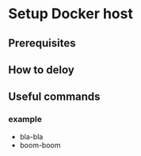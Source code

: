 # Setup Docker host

## Prerequisites

## How to deloy

## Useful commands
### example
   * bla-bla
   * boom-boom

